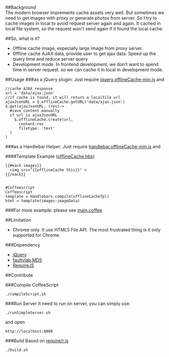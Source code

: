 ##Background                                                                                                
The modern browser imprements cache assets very well. But sometimes we need to get images with proxy or generate photos from server. So I try to cache images in local to avoid request server again and again.
It cached in local file system, so the request won't send again if it found the local cache.

##So, what is it?
* Offline cache image, especially large image from proxy server.
* Offline cache AJAX data, provide user to get ajax data. Speed up the query time and reduce server query
* Development mode. In frontend development, we don't want to spend time in server request. so we can cache it in local in development mode.

##Usage
###as a jQuery plugin: 
Just require [jquery.offlineCache-min.js](https://github.com/blackbing/offlineCache/blob/master/javascript/jquery.offlineCache-min.js) and

    //cache AJAX response
    url = 'data/ajax.json'
    //if cache is found, it will return a localfile url
    ajaxJsonURL = $.offlineCache.getURL('data/ajax.json')
    $.get(ajaxJsonURL, (res)->
      #save content manually
      if url is ajaxJsonURL
        $.offlineCache.create(url,
          content:res
          filetype: 'text'
      )
    )

###as a Handlebar Helper:
Just require [handlebar.offlineCache-min.js](https://github.com/blackbing/offlineCache/blob/master/javascript/handlebar.offlineCache-min.js) and

####Template Example [(offlineCache.hbs)](https://github.com/blackbing/offlineCache/blob/master/templates/offlineCache.hbs)


    {{#each images}}
      <img src="{{offlineCache this}}" >
    {{/each}}
    

    #Coffeescript
    Coffeescript
    template = Handlebars.compile(offlineCacheTpl)
    html = template(images:imageData)
    
###For more example: please see [main.coffee](https://github.com/blackbing/offlineCache/blob/master/coffee/main.coffee)

##Limitation
* Chrome only. It use HTML5 File API. The most frustrated thing is it only supported for Chrome. 
                         
###Dependency                                                                                                                                                                        
* [jQuery](https://github.com/jquery/jquery)                                                                                                                                                                                                                                                              
* [faultylab.MD5](http://blog.faultylabs.com/?d=md5)
* [RequireJS](http://requirejs.org)

##Contribute

###Compile CoffeeScript

    ./compileScript.sh

###Run Server
It need to run on server, you can simply use:

    ./runSimpleServer.sh

and open

    http://localhost:8888

###Build
Based on [require/r.js](http://requirejs.org/docs/optimization.html)

    ./build.sh